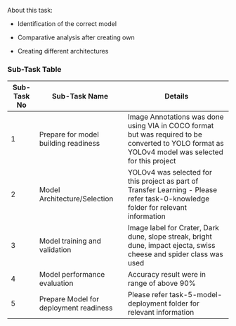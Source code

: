 About this task:

* Identification of the correct model

* Comparative analysis after creating own 

* Creating different architectures

### Sub-Task Table

| Sub-Task No| Sub-Task Name | Details |
|-|-|-|
|1|  Prepare for model building readiness |   Image Annotations was done using VIA in COCO format but was required to be converted to YOLO format as YOLOv4 model was selected for this project     |
|2|  Model Architecture/Selection       |  YOLOv4 was selected for this project as part of Transfer Learning - Please refer task-0-knowledge folder for relevant information    |
|3|   Model training and validation     | Image label for Crater,  Dark dune, slope streak, bright dune, impact ejecta, swiss cheese and spider class was used      |
|4|   Model performance evaluation      | Accuracy result were in range of above 90%       |
|5|   Prepare Model for deployment readiness      |  Please refer task-5-model-deployment folder for relevant information      |
